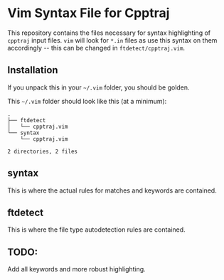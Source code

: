 # Vim Syntax File for Cpptraj

This repository contains the files necessary for syntax highlighting 
of `cpptraj` input files.
`vim` will look for `*.in` files as use this syntax on them accordingly -- this
can be changed in `ftdetect/cpptraj.vim`.

## Installation
If you unpack this in your `~/.vim` folder, you should be golden.

This `~/.vim` folder should look like this (at a minimum):
```
.
├── ftdetect
│   └── cpptraj.vim
└── syntax
    └── cpptraj.vim

2 directories, 2 files
```

## syntax
This is where the actual rules for matches and keywords are contained.

## ftdetect
This is where the file type autodetection rules are contained.

## TODO:
Add all keywords and more robust highlighting.
